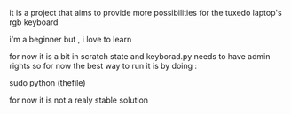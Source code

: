 it is a project that aims to provide more possibilities for the tuxedo laptop's rgb keyboard

i'm a beginner but , i love to learn

for now it is a bit in scratch state and keyborad.py needs to have admin rights so for now the best way to run it is by doing : 

sudo python (thefile)

for now it is not a realy stable solution
